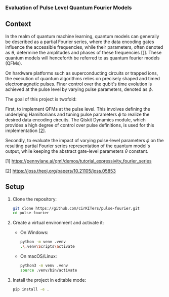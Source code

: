 ### Evaluation of Pulse Level Quantum Fourier Models


## Context

In the realm of quantum machine learning, quantum models can generally be described as a partial Fourier series, where the data encoding gates influence the accessible frequencies, while their parameters, often denoted as $\theta$, determine the amplitudes and phases of these frequencies [[1]](https://pennylane.ai/qml/demos/tutorial_expressivity_fourier_series). These quantum models will henceforth be referred to as quantum fourier models (QFMs).
 
On hardware platforms such as superconducting circuits or trapped ions, the execution of quantum algorithms relies on precisely shaped and timed electromagnetic pulses. Finer control over the qubit's time evolution is achieved at the pulse level by varying pulse parameters, denoted as $\phi$.

The goal of this project is twofold:

First, to implement QFMs at the pulse level. This involves defining the underlying Hamiltonians and tuning pulse parameters $\phi$ to realize the desired data encoding circuits. The Qiskit Dynamics module, which provides a high degree of control over pulse definitions, is used for this implementation [[2]](https://joss.theoj.org/papers/10.21105/joss.05853).

Secondly, to evaluate the impact of varying pulse-level parameters $\phi$ on the resulting partial Fourier series representation of the quantum model's output, while keeping the abstract gate-level parameters $\theta$ constant.


[1] https://pennylane.ai/qml/demos/tutorial_expressivity_fourier_series

[2] https://joss.theoj.org/papers/10.21105/joss.05853

## Setup

1. Clone the repository:
    ```bash
    git clone https://github.com/cirKITers/pulse-fourier.git
    cd pulse-fourier
    ```

2. Create a virtual environment and activate it:
    - On Windows:
      ```bash
      python -m venv .venv
      .\.venv\Scripts\activate
      ```
    - On macOS/Linux:
      ```bash
      python3 -m venv .venv
      source .venv/bin/activate
      ```

3. Install the project in editable mode:
    ```bash
    pip install -e .
    ```


